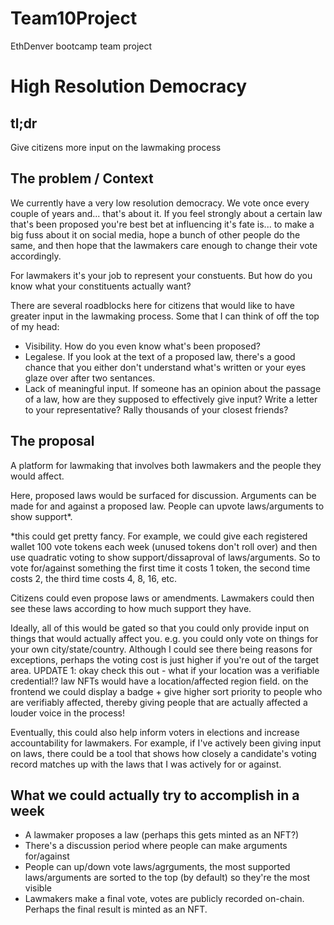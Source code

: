 # Team10Project
EthDenver bootcamp team project

# High Resolution Democracy

## tl;dr
Give citizens more input on the lawmaking process


## The problem / Context
We currently have a very low resolution democracy. We vote once every couple of years and... that's about it. If you feel strongly about a certain law that's been proposed you're best bet at influencing it's fate is... to make a big fuss about it on social media, hope a bunch of other people do the same, and then hope that the lawmakers care enough to change their vote accordingly.

For lawmakers it's your job to represent your constuents. But how do you know what your constituents actually want?

There are several roadblocks here for citizens that would like to have greater input in the lawmaking process. Some that I can think of off the top of my head:
- Visibility. How do you even know what's been proposed?
- Legalese. If you look at the text of a proposed law, there's a good chance that you either don't understand what's written or your eyes glaze over after two sentances.
- Lack of meaningful input. If someone has an opinion about the passage of a law, how are they supposed to effectively give input? Write a letter to your representative? Rally thousands of your closest friends?


## The proposal
A platform for lawmaking that involves both lawmakers and the people they would affect.

Here, proposed laws would be surfaced for discussion. Arguments can be made for and against a proposed law. People can upvote laws/arguments to show support*. 

*this could get pretty fancy. For example, we could give each registered wallet 100 vote tokens each week (unused tokens don't roll over) and then use quadratic voting to show support/dissaproval of laws/arguments. So to vote for/against something the first time it costs 1 token, the second time costs 2, the third time costs 4, 8, 16, etc.

Citizens could even propose laws or amendments. Lawmakers could then see these laws according to how much support they have.

Ideally, all of this would be gated so that you could only provide input on things that would actually affect you. e.g. you could only vote on things for your own city/state/country. Although I could see there being reasons for exceptions, perhaps the voting cost is just higher if you're out of the target area.
UPDATE 1: okay check this out - what if your location was a verifiable credential!? law NFTs would have a location/affected region field. on the frontend we could display a badge + give higher sort priority to people who are verifiably affected, thereby giving people that are actually affected a louder voice in the process!

Eventually, this could also help inform voters in elections and increase accountability for lawmakers. For example, if I've actively been giving input on laws, there could be a tool that shows how closely a candidate's voting record matches up with the laws that I was actively for or against.


## What we could actually try to accomplish in a week
- A lawmaker proposes a law (perhaps this gets minted as an NFT?)
- There's a discussion period where people can make arguments for/against
- People can up/down vote laws/agrguments, the most supported laws/arguments are sorted to the top (by default) so they're the most visible
- Lawmakers make a final vote, votes are publicly recorded on-chain. Perhaps the final result is minted as an NFT.
